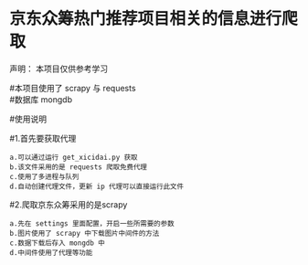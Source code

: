 # 京东众筹热门推荐项目相关的信息进行爬取

声明： 本项目仅供参考学习

#本项目使用了 scrapy  与  requests  
#数据库 mongdb

#使用说明

#1.首先要获取代理   

    a.可以通过运行 get_xicidai.py 获取
    b.该文件采用的是 requests 爬取免费代理
    c.使用了多进程与队列
    d.自动创建代理文件，更新 ip 代理可以直接运行此文件
  
#2.爬取京东众筹采用的是scrapy
    
    a.先在 settings 里面配置，开启一些所需要的参数
    b.图片使用了 scrapy 中下载图片中间件的方法
    c.数据下载后存入 mongdb 中
    d.中间件使用了代理等功能
    
